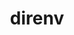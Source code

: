 ---
title: "direnv"
layout: cache
categories: [package, develop]
meta: {"compilers": ["none"], "num_specs": 38, "num_specs_by_stack": {"developer-tools-aarch64-linux-gnu": 13, "developer-tools-darwin": 12, "developer-tools-x86_64_v3-linux-gnu": 13, "root": 38}, "oss": ["centos7", "rhel8", "sequoia"], "platforms": ["darwin", "linux"], "stacks": ["developer-tools-aarch64-linux-gnu", "developer-tools-darwin", "developer-tools-x86_64_v3-linux-gnu", "root"], "targets": ["aarch64", "x86_64_v3"], "versions": ["2.35.0"]}
spec_details: [{"compiler": "none", "hash": "2e74tpo2zov44oaw56o2kd7h6tbppa32", "os": "rhel8", "platform": "linux", "size": "-", "stacks": ["developer-tools-aarch64-linux-gnu", "root"], "target": "aarch64", "variants": ["build_system=go"], "versions": ["2.35.0"]}, {"compiler": "none", "hash": "3gwr65riq57sqdixo7cemqw6zpd7tfqb", "os": "rhel8", "platform": "linux", "size": "-", "stacks": ["developer-tools-aarch64-linux-gnu", "root"], "target": "aarch64", "variants": ["build_system=go"], "versions": ["2.35.0"]}, {"compiler": "none", "hash": "4m7apooxujn36vlfa7lrdt525zmdmtvs", "os": "sequoia", "platform": "darwin", "size": "-", "stacks": ["developer-tools-darwin", "root"], "target": "aarch64", "variants": ["build_system=go"], "versions": ["2.35.0"]}, {"compiler": "none", "hash": "75n4ivfumv5a27d7odgqowrig66k7k6p", "os": "rhel8", "platform": "linux", "size": "-", "stacks": ["developer-tools-aarch64-linux-gnu", "root"], "target": "aarch64", "variants": ["build_system=go"], "versions": ["2.35.0"]}, {"compiler": "none", "hash": "a6owulakp5ejucjafjlotw6f22fucda4", "os": "rhel8", "platform": "linux", "size": "-", "stacks": ["developer-tools-aarch64-linux-gnu", "root"], "target": "aarch64", "variants": ["build_system=go"], "versions": ["2.35.0"]}, {"compiler": "none", "hash": "b75wsxzcacrxvlwkyuazbamyabhh7avp", "os": "rhel8", "platform": "linux", "size": "-", "stacks": ["developer-tools-aarch64-linux-gnu", "root"], "target": "aarch64", "variants": ["build_system=go"], "versions": ["2.35.0"]}, {"compiler": "none", "hash": "bjl3rle4rcovb66fi2xum4qjmgavfhag", "os": "centos7", "platform": "linux", "size": "-", "stacks": ["developer-tools-x86_64_v3-linux-gnu", "root"], "target": "x86_64_v3", "variants": ["build_system=go"], "versions": ["2.35.0"]}, {"compiler": "none", "hash": "cwaitdz3xwl7tnl7rssbvswmmthrg46b", "os": "sequoia", "platform": "darwin", "size": "-", "stacks": ["developer-tools-darwin", "root"], "target": "aarch64", "variants": ["build_system=go"], "versions": ["2.35.0"]}, {"compiler": "none", "hash": "d4l2rv4dhtks3njjjhcggtdxwlsmv7bo", "os": "rhel8", "platform": "linux", "size": "-", "stacks": ["developer-tools-aarch64-linux-gnu", "root"], "target": "aarch64", "variants": ["build_system=go"], "versions": ["2.35.0"]}, {"compiler": "none", "hash": "d5vqcxmf2liopxbahw5f2wrltblk2uy4", "os": "centos7", "platform": "linux", "size": "-", "stacks": ["developer-tools-x86_64_v3-linux-gnu", "root"], "target": "x86_64_v3", "variants": ["build_system=go"], "versions": ["2.35.0"]}, {"compiler": "none", "hash": "dkcwvs3fve4yptuzx4cfaeldffpxwwpc", "os": "sequoia", "platform": "darwin", "size": "-", "stacks": ["developer-tools-darwin", "root"], "target": "aarch64", "variants": ["build_system=go"], "versions": ["2.35.0"]}, {"compiler": "none", "hash": "fkpra7hy6ffh6hodzqepnna3yrqim3q7", "os": "rhel8", "platform": "linux", "size": "-", "stacks": ["developer-tools-aarch64-linux-gnu", "root"], "target": "aarch64", "variants": ["build_system=go"], "versions": ["2.35.0"]}, {"compiler": "none", "hash": "guiqmxygioh2ob3fk45bbd5obu5nbu3k", "os": "centos7", "platform": "linux", "size": "-", "stacks": ["developer-tools-x86_64_v3-linux-gnu", "root"], "target": "x86_64_v3", "variants": ["build_system=go"], "versions": ["2.35.0"]}, {"compiler": "none", "hash": "gwehrege2rwb7yklxwnwq2pi4jnligox", "os": "rhel8", "platform": "linux", "size": "-", "stacks": ["developer-tools-aarch64-linux-gnu", "root"], "target": "aarch64", "variants": ["build_system=go"], "versions": ["2.35.0"]}, {"compiler": "none", "hash": "hmun43nusbdtww6gstra4zfafjqt5uee", "os": "sequoia", "platform": "darwin", "size": "-", "stacks": ["developer-tools-darwin", "root"], "target": "aarch64", "variants": ["build_system=go"], "versions": ["2.35.0"]}, {"compiler": "none", "hash": "iie4eyiqu7bgvgyst4gnxxmu7otzpg32", "os": "sequoia", "platform": "darwin", "size": "-", "stacks": ["developer-tools-darwin", "root"], "target": "aarch64", "variants": ["build_system=go"], "versions": ["2.35.0"]}, {"compiler": "none", "hash": "lj2i52caeth3y2xirbqgwxnuouneez2v", "os": "centos7", "platform": "linux", "size": "-", "stacks": ["developer-tools-x86_64_v3-linux-gnu", "root"], "target": "x86_64_v3", "variants": ["build_system=go"], "versions": ["2.35.0"]}, {"compiler": "none", "hash": "mgcrtcla6otf4t47pywqawfrco6q7mgv", "os": "centos7", "platform": "linux", "size": "-", "stacks": ["developer-tools-x86_64_v3-linux-gnu", "root"], "target": "x86_64_v3", "variants": ["build_system=go"], "versions": ["2.35.0"]}, {"compiler": "none", "hash": "mj75gl3nhillqdoq5n3rzaiuaedrh6xa", "os": "rhel8", "platform": "linux", "size": "-", "stacks": ["developer-tools-aarch64-linux-gnu", "root"], "target": "aarch64", "variants": ["build_system=go"], "versions": ["2.35.0"]}, {"compiler": "none", "hash": "mrcxmugkjzr5e2irae446twrzqo4jea2", "os": "sequoia", "platform": "darwin", "size": "-", "stacks": ["developer-tools-darwin", "root"], "target": "aarch64", "variants": ["build_system=go"], "versions": ["2.35.0"]}, {"compiler": "none", "hash": "n66kwcdz4mte3lexn77gd73hlvrvu3kc", "os": "sequoia", "platform": "darwin", "size": "-", "stacks": ["developer-tools-darwin", "root"], "target": "aarch64", "variants": ["build_system=go"], "versions": ["2.35.0"]}, {"compiler": "none", "hash": "olxnm6zxe7yhr7plgpjy4cattko5vq3t", "os": "centos7", "platform": "linux", "size": "-", "stacks": ["developer-tools-x86_64_v3-linux-gnu", "root"], "target": "x86_64_v3", "variants": ["build_system=go"], "versions": ["2.35.0"]}, {"compiler": "none", "hash": "qlk4msrq6ipkyghqegfpx7y3zxh3eymt", "os": "rhel8", "platform": "linux", "size": "-", "stacks": ["developer-tools-aarch64-linux-gnu", "root"], "target": "aarch64", "variants": ["build_system=go"], "versions": ["2.35.0"]}, {"compiler": "none", "hash": "smbs2rhofuitefucyo7xltadueivegrn", "os": "centos7", "platform": "linux", "size": "-", "stacks": ["developer-tools-x86_64_v3-linux-gnu", "root"], "target": "x86_64_v3", "variants": ["build_system=go"], "versions": ["2.35.0"]}, {"compiler": "none", "hash": "txyo3rh3you2h4sz4wtoilwdrfiaft6q", "os": "centos7", "platform": "linux", "size": "-", "stacks": ["developer-tools-x86_64_v3-linux-gnu", "root"], "target": "x86_64_v3", "variants": ["build_system=go"], "versions": ["2.35.0"]}, {"compiler": "none", "hash": "u6wpoxlcwxlen47xervyg5jfasbxhsxa", "os": "centos7", "platform": "linux", "size": "-", "stacks": ["developer-tools-x86_64_v3-linux-gnu", "root"], "target": "x86_64_v3", "variants": ["build_system=go"], "versions": ["2.35.0"]}, {"compiler": "none", "hash": "v3ela6u5oupltnwlrv5ijpr6amkou7ri", "os": "centos7", "platform": "linux", "size": "-", "stacks": ["developer-tools-x86_64_v3-linux-gnu", "root"], "target": "x86_64_v3", "variants": ["build_system=go"], "versions": ["2.35.0"]}, {"compiler": "none", "hash": "vcjdb46s2z34wlid23syp7liruftrekv", "os": "rhel8", "platform": "linux", "size": "-", "stacks": ["developer-tools-aarch64-linux-gnu", "root"], "target": "aarch64", "variants": ["build_system=go"], "versions": ["2.35.0"]}, {"compiler": "none", "hash": "wykhvintwh4kyfb6jylqjslrfgm3ka2n", "os": "centos7", "platform": "linux", "size": "-", "stacks": ["developer-tools-x86_64_v3-linux-gnu", "root"], "target": "x86_64_v3", "variants": ["build_system=go"], "versions": ["2.35.0"]}, {"compiler": "none", "hash": "xh7skowebut27m2kzxefc4lueqw2oq4g", "os": "sequoia", "platform": "darwin", "size": "-", "stacks": ["developer-tools-darwin", "root"], "target": "aarch64", "variants": ["build_system=go"], "versions": ["2.35.0"]}, {"compiler": "none", "hash": "xva6yoc5zktgqkndnvh6b54hh6wuj6ab", "os": "sequoia", "platform": "darwin", "size": "-", "stacks": ["developer-tools-darwin", "root"], "target": "aarch64", "variants": ["build_system=go"], "versions": ["2.35.0"]}, {"compiler": "none", "hash": "y55njtusqq4udwvsn7xgzgqy5zwbw456", "os": "centos7", "platform": "linux", "size": "-", "stacks": ["developer-tools-x86_64_v3-linux-gnu", "root"], "target": "x86_64_v3", "variants": ["build_system=go"], "versions": ["2.35.0"]}, {"compiler": "none", "hash": "ya3snlrg24yfs4lnkrsy5ikrf5iqpaoc", "os": "sequoia", "platform": "darwin", "size": "-", "stacks": ["developer-tools-darwin", "root"], "target": "aarch64", "variants": ["build_system=go"], "versions": ["2.35.0"]}, {"compiler": "none", "hash": "yikrol4carifxew4xgv32ehpjvw6f5pq", "os": "rhel8", "platform": "linux", "size": "-", "stacks": ["developer-tools-aarch64-linux-gnu", "root"], "target": "aarch64", "variants": ["build_system=go"], "versions": ["2.35.0"]}, {"compiler": "none", "hash": "yzyzzcyf7a34fnymqdg76tspbwz3zmnf", "os": "rhel8", "platform": "linux", "size": "-", "stacks": ["developer-tools-aarch64-linux-gnu", "root"], "target": "aarch64", "variants": ["build_system=go"], "versions": ["2.35.0"]}, {"compiler": "none", "hash": "zeyhzyswdsvsht7ebqtayjlzlxcetvv3", "os": "sequoia", "platform": "darwin", "size": "-", "stacks": ["developer-tools-darwin", "root"], "target": "aarch64", "variants": ["build_system=go"], "versions": ["2.35.0"]}, {"compiler": "none", "hash": "znkev2jve5lfyodz7y5hiz75kjd2jgpa", "os": "sequoia", "platform": "darwin", "size": "-", "stacks": ["developer-tools-darwin", "root"], "target": "aarch64", "variants": ["build_system=go"], "versions": ["2.35.0"]}, {"compiler": "none", "hash": "zvwrpz6ycbp3wb6x7oqofeph7n4g4txb", "os": "centos7", "platform": "linux", "size": "-", "stacks": ["developer-tools-x86_64_v3-linux-gnu", "root"], "target": "x86_64_v3", "variants": ["build_system=go"], "versions": ["2.35.0"]}]
---
